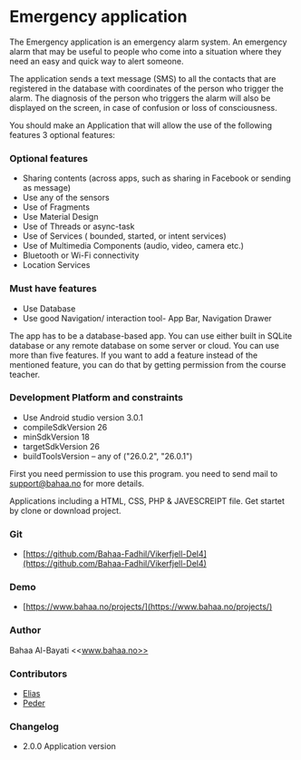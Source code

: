 # Emergency application

The Emergency application is an emergency alarm system. An emergency alarm that may be useful to people who come into a situation where they need an easy and quick way to alert someone.

The application sends a text message (SMS) to all the contacts that are registered in the database with coordinates of the person who trigger the alarm. The diagnosis of the person who triggers the alarm will also be displayed on the screen, in case of confusion or loss of consciousness.


You should make an Application that will allow the use of the following features 3 optional features:

### Optional features
- Sharing contents (across apps, such as sharing in Facebook or sending as message)
- Use any of the sensors
- Use of Fragments
- Use Material Design
- Use of Threads or async-task
- Use of Services ( bounded, started, or intent services)
- Use of Multimedia Components (audio, video, camera etc.)
- Bluetooth or Wi-Fi connectivity
- Location Services

### Must have features 
- Use Database
- Use good Navigation/ interaction tool- App Bar, Navigation Drawer

The app has to be a database-based app. You can use either built in SQLite database or any remote database on some server or cloud. You can use more than five features. If you want to add a feature instead of the mentioned feature, you can do that by getting permission from the course teacher.


### Development Platform and constraints
- Use Android studio version 3.0.1
- compileSdkVersion 26
- minSdkVersion 18
- targetSdkVersion 26
- buildToolsVersion – any of ("26.0.2", "26.0.1")

First you need permission to use this program. you need to send mail to support@bahaa.no for more details.

Applications including a HTML, CSS, PHP & JAVESCREIPT file. Get startet by clone or download project. 


### Git
* [https://github.com/Bahaa-Fadhil/Vikerfjell-Del4](https://github.com/Bahaa-Fadhil/Vikerfjell-Del4)

### Demo
* [https://www.bahaa.no/projects/](https://www.bahaa.no/projects/)



### Author
Bahaa Al-Bayati <<www.bahaa.no>>


### Contributors
* [Elias ](#) 
* [Peder](#)



### Changelog
* 2.0.0 Application version
